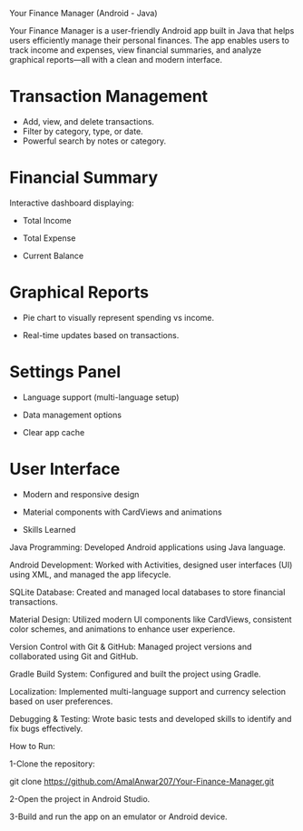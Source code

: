 Your Finance Manager (Android - Java)

Your Finance Manager is a user-friendly Android app built in Java that helps users efficiently manage their personal finances. The app enables users to track income and expenses, view financial summaries, and analyze graphical reports—all with a clean and modern interface.


# Transaction Management

- Add, view, and delete transactions.
- Filter by category, type, or date.
- Powerful search by notes or category.

# Financial Summary

Interactive dashboard displaying:

- Total Income
  
- Total Expense
  
- Current Balance

# Graphical Reports

- Pie chart to visually represent spending vs income.
  
- Real-time updates based on transactions.

# Settings Panel

- Language support (multi-language setup)
  
- Data management options
  
- Clear app cache

# User Interface

- Modern and responsive design
  
- Material components with CardViews and animations

* Skills Learned

Java Programming: Developed Android applications using Java language.

Android Development: Worked with Activities, designed user interfaces (UI) using XML, and managed the app lifecycle.

SQLite Database: Created and managed local databases to store financial transactions.

Material Design: Utilized modern UI components like CardViews, consistent color schemes, and animations to enhance user experience.

Version Control with Git & GitHub: Managed project versions and collaborated using Git and GitHub.

Gradle Build System: Configured and built the project using Gradle.

Localization: Implemented multi-language support and currency selection based on user preferences.

Debugging & Testing: Wrote basic tests and developed skills to identify and fix bugs effectively.

How to Run:

1-Clone the repository:

  git clone https://github.com/AmalAnwar207/Your-Finance-Manager.git
  
2-Open the project in Android Studio.

3-Build and run the app on an emulator or Android device.

